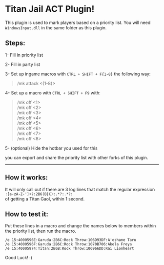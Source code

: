 # Titan Jail ACT Plugin!

This plugin is used to mark players based on a priority list. You will need `WindowsInput.dll` in the same folder as this plugin.


## Steps:
1- Fill in priority list

2- Fill in party list

3- Set up ingame macros with `CTRL + SHIFT + F{1-8}` the following way:
> /mk attack <{1-8}>

4- Set up a macro with  `CTRL + SHIFT + F9` with:
> /mk off <1> \
> /mk off <2> \
> /mk off <3> \
> /mk off <4> \
> /mk off <5> \
> /mk off <6> \
> /mk off <7> \
> /mk off <8> 

5- (optional) Hide the hotbar you used for this


you can export and share the priority list with other forks of this plugin.
***


## How it works:
It will only call out if there are 3 log lines that match the regular expression\
`:[a-zA-Z-']+?:2B6(B|C):.*?:.*?:`\
of getting a Titan Gaol, within 1 second.

## How to test it:
Put these lines in a macro and change the names below to members within the priority list, then run the macro. 

`/e 15:4000596E:Garuda:2B6C:Rock Throw:106D93DF:A'oshane Taru`\
`/e 15:4000596F:Garuda:2B6C:Rock Throw:1070B706:Akela Freya`\
`/e 15:40005974:Titan:2B6B:Rock Throw:106966DD:Rai Lionheart`

Good Luck! :)
